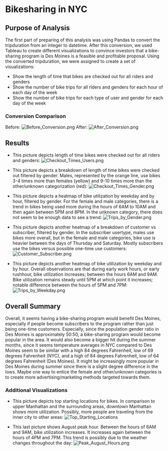 # Bikesharing in NYC
## Purpose of Analysis
The first part of preparing of this analysis was using Pandas to convert the tripduration from an integer to datetime. After this conversion, we used Tableau to create different visualizations to convince investors that a bike-sharing program is Des Moines is a feasible and profitable proposal. Using the converted tripduration, we were assigned to create a set of visualizations:
- Show the length of time that bikes are checked out for all riders and genders
- Show the number of bike trips for all riders and genders for each hour of each day of the week
- Show the number of bike trips for each type of user and gender for each day of the week

### Conversion Comparison
Before:
![Before_Conversion.png](Images/Before_Conversion.png)
After:
![After_Conversion.png](Images/After_Conversion.png)

## Results
- This picture depicts length of time bikes were checked out for all riders and genders:
![Checkout_Times_Users.png](Images/Checkout_Times_Users.png)

- This picture depicts a breakdown of length of time bikes were checked out filtered by gender. Males, represented by the orange line, use bikes 3-4 times more than females (yellow) and 9-10 times more than the other/unknown categorization (red):
![Checkout_Times_Gender.png](Images/Checkout_Times_Gender.png)

- This picture depicts a heatmap of bike utilization by weekday and by hour, filtered by gender. For the female and male categories, there is a trend in bikes being used more during the hours of 6AM to 10AM and then again between 5PM and 8PM. In the unknown category, there does not seem to be enough data to see a trend:
![Trips_by_Gender.png](Images/Trips_by_Gender.png)

- This picture depicts another heatmap of a breakdown of customer vs subscriber, filtered by gender. In the subscriber usertype, males use bikes more overall, but in the female and male categories, bike use is heavier between the days of Thursday and Saturday. Mostly subscribers use the bikes versus possible one-time use customers:
![Customer_Subscriber.png](Images/Customer_Subscriber.png)

- This picture depicts another heatmap of bike utilization by weekday and by hour. Overall observations are that during early work hours, or early rushhour, bike utilization increases; between the hours 6AM and 9AM. Bike utilization remains steady until 5PM at which point it increases; notable difference between the hours of 5PM and 7PM:
![Trips_by_Weekday.png](Images/Trips_by_Weekday.png)

## Overall Summary
Overall, it seems having a bike-sharing program would benefit Des Moines, especially if people become subscribers to the program rather than just being one-time customers. Especially, since the population gender ratio in Des Moines is approximately 50:50, a bike-sharing program would become popular in the area. It would also become a bigger hit during the summer months, since it seems temperature averages in NYC compared to Des Moines seem to be similar with a high 84 degrees Fahrenheit, low of 69 degrees Fahrenheit (NYC), and a high of 84 degrees Fahrenheit, low of 64 degrees Fahrenheit (Des Moines). It might be increasingly more popular in Des Moines during summer since there is a slight degree difference in the lows. Maybe one way to entice the female and other/unknown categories is to create more advertising/marketing methods targeted towards them.

### Additional Visualizations
- This picture depicts top starting locations for bikes. In comparison to upper Manhattan and the surrounding areas, downtown Manhattan shows more utilization. Possibly, more people are traveling from the inner city to other areas:
![Top_Starting_Locations](Images/Top_Starting_Locations.png)

- This last picture shows August peak hour. Between the hours of 6AM and 9AM, bike utilization increases. It increases again between the hours of 4PM and 7PM. This trend is possibly due to the weather changes throughout the day:
![Peak_August_Hours.png](Images/Peak_August_Hours.png)


